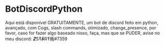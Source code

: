 # BotDiscordPython
Aqui está disponível GRATUITAMENTE, um bot de discord feito em python, avançado, com Cogs, slash commands, otimizado, change_presence, por favor, caso for fazer algo baseado nisso, faça, mas que se PUDER, avise no meu discord: 𝒁SŦȺɌŦ叛#7359
